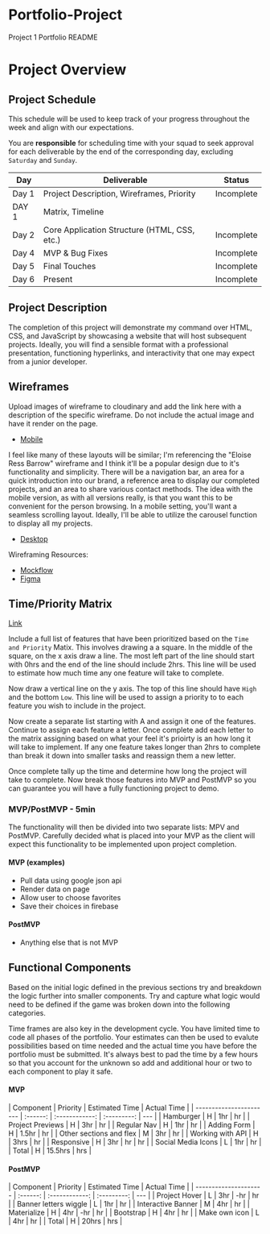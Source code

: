 # Portfolio-Project

Project 1 Portfolio README

# Project Overview

## Project Schedule

This schedule will be used to keep track of your progress throughout the week and align with our expectations.

You are **responsible** for scheduling time with your squad to seek approval for each deliverable by the end of the corresponding day, excluding `Saturday` and `Sunday`.

| Day   | Deliverable                                  | Status     |
| ----- | -------------------------------------------- | ---------- |
| Day 1 | Project Description, Wireframes, Priority    | Incomplete |
| DAY 1 | Matrix, Timeline                             |
| Day 2 | Core Application Structure (HTML, CSS, etc.) | Incomplete |
| Day 4 | MVP & Bug Fixes                              | Incomplete |
| Day 5 | Final Touches                                | Incomplete |
| Day 6 | Present                                      | Incomplete |

## Project Description

<!-- Use this section to describe your final project and perhaps any links to relevant sites that help convey the concept and\or functionality. -->

The completion of this project will demonstrate my command over HTML, CSS, and JavaScript by showcasing a website that will host subsequent projects. Ideally, you will find a sensible format with a professional presentation, functioning hyperlinks, and interactivity that one may expect from a junior developer.

## Wireframes

Upload images of wireframe to cloudinary and add the link here with a description of the specific wireframe. Do not include the actual image and have it render on the page.

- [Mobile](https://res.cloudinary.com/projaymmer/image/upload/v1633735607/Mobile-First-Wireframe_d3u9hb.png)

I feel like many of these layouts will be similar; I'm referencing the "Eloise Ress Barrow" wireframe and I think it'll be a popular design due to it's functionality and simplicity. There will be a navigation bar, an area for a quick introduction into our brand, a reference area to display our completed projects, and an area to share various contact methods. The idea with the mobile version, as with all versions really, is that you want this to be convenient for the person browsing. In a mobile setting, you'll want a seamless scrolling layout. Ideally, I'll be able to utilize the carousel function to display all my projects.

- [Desktop](https://res.cloudinary.com/projaymmer/image/upload/v1633907707/Desktop-Portfolio-Wireframe_gwjasl.png)

Wireframing Resources:

- [Mockflow](https://mockflow.com/app/#Wireframe)
- [Figma](https://www.figma.com/)

## Time/Priority Matrix

[Link](https://res.cloudinary.com/jkeohan/image/upload/a_270/v1591621734/project1_matrix_ocy5gc_h1kg0m.jpg)

Include a full list of features that have been prioritized based on the `Time and Priority` Matix. This involves drawing a a square. In the middle of the square, on the x axis draw a line. The most left part of the line should start with 0hrs and the end of the line should include 2hrs. This line will be used to estimate how much time any one feature will take to complete.

Now draw a vertical line on the y axis. The top of this line should have `High` and the bottom `Low`. This line will be used to assign a priority to to each feature you wish to include in the project.

Now create a separate list starting with A and assign it one of the features. Continue to assign each feature a letter. Once complete add each letter to the matrix assigning based on what your feel it's prioirty is an how long it will take to implement. If any one feature takes longer than 2hrs to complete than break it down into smaller tasks and reassign them a new letter.

Once complete tally up the time and determine how long the project will take to complete. Now break those features into MVP and PostMVP so you can guarantee you will have a fully functioning project to demo.

### MVP/PostMVP - 5min

The functionality will then be divided into two separate lists: MPV and PostMVP. Carefully decided what is placed into your MVP as the client will expect this functionality to be implemented upon project completion.

#### MVP (examples)

- Pull data using google json api
- Render data on page
- Allow user to choose favorites
- Save their choices in firebase

#### PostMVP

- Anything else that is not MVP

## Functional Components

Based on the initial logic defined in the previous sections try and breakdown the logic further into smaller components. Try and capture what logic would need to be defined if the game was broken down into the following categories.

Time frames are also key in the development cycle. You have limited time to code all phases of the portfolio. Your estimates can then be used to evalute possibilities based on time needed and the actual time you have before the portfolio must be submitted. It's always best to pad the time by a few hours so that you account for the unknown so add and additional hour or two to each component to play it safe.

#### MVP

| Component               | Priority | Estimated Time | Actual Time |
| ----------------------- | :------: | :------------: | :---------: | --- |
| Hamburger               |    H     |      1hr       |     hr      |
| Project Previews        |    H     |      3hr       |     hr      |
| Regular Nav             |    H     |      1hr       |     hr      |
| Adding Form             |    H     |     1.5hr      |     hr      |
| Other sections and flex |    M     |      3hr       |     hr      |
| Working with API        |    H     |      3hrs      |     hr      |
| Responsive              |    H     |      3hr       |     hr      | hr  |
| Social Media Icons      |    L     |      1hr       |     hr      |
| Total                   |    H     |    15.5hrs     |     hrs     |

#### PostMVP

| Component             | Priority | Estimated Time | Actual Time |
| --------------------- | :------: | :------------: | :---------: | --- |
| Project Hover         |    L     |      3hr       |     -hr     | hr  |
| Banner letters wiggle |    L     |      1hr       |     hr      |
| Interactive Banner    |    M     |      4hr       |     hr      |
| Materialize           |    H     |      4hr       |     -hr     | hr  |
| Bootstrap             |    H     |      4hr       |     hr      |
| Make own icon         |    L     |      4hr       |     hr      |
| Total                 |    H     |     20hrs      |     hrs     |
